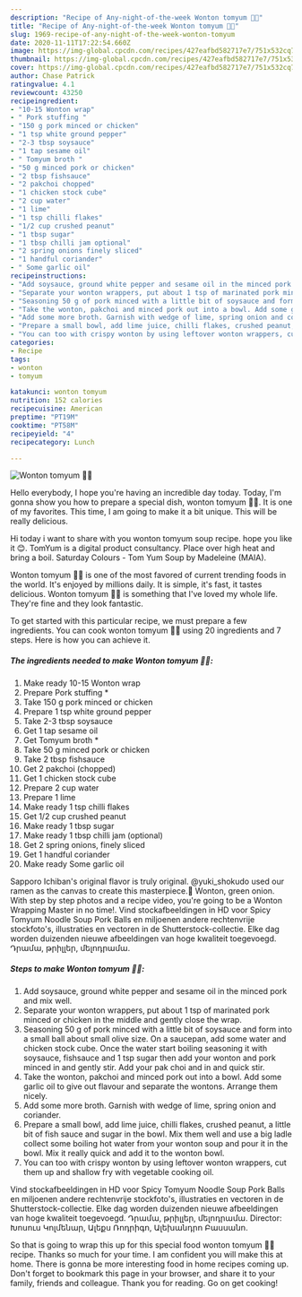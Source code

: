 ```yaml
---
description: "Recipe of Any-night-of-the-week Wonton tomyum 🍜🥢"
title: "Recipe of Any-night-of-the-week Wonton tomyum 🍜🥢"
slug: 1969-recipe-of-any-night-of-the-week-wonton-tomyum
date: 2020-11-11T17:22:54.660Z
image: https://img-global.cpcdn.com/recipes/427eafbd582717e7/751x532cq70/wonton-tomyum-🍜🥢-recipe-main-photo.jpg
thumbnail: https://img-global.cpcdn.com/recipes/427eafbd582717e7/751x532cq70/wonton-tomyum-🍜🥢-recipe-main-photo.jpg
cover: https://img-global.cpcdn.com/recipes/427eafbd582717e7/751x532cq70/wonton-tomyum-🍜🥢-recipe-main-photo.jpg
author: Chase Patrick
ratingvalue: 4.1
reviewcount: 43250
recipeingredient:
- "10-15 Wonton wrap"
- " Pork stuffing "
- "150 g pork minced or chicken"
- "1 tsp white ground pepper"
- "2-3 tbsp soysauce"
- "1 tap sesame oil"
- " Tomyum broth "
- "50 g minced pork or chicken"
- "2 tbsp fishsauce"
- "2 pakchoi chopped"
- "1 chicken stock cube"
- "2 cup water"
- "1 lime"
- "1 tsp chilli flakes"
- "1/2 cup crushed peanut"
- "1 tbsp sugar"
- "1 tbsp chilli jam optional"
- "2 spring onions finely sliced"
- "1 handful coriander"
- " Some garlic oil"
recipeinstructions:
- "Add soysauce, ground white pepper and sesame oil in the minced pork and mix well."
- "Separate your wonton wrappers, put about 1 tsp of marinated pork minced or chicken in the middle and gently close the wrap."
- "Seasoning 50 g of pork minced with a little bit of soysauce and form into a small ball about small olive size. On a saucepan, add some water and chicken stock cube. Once the water start boiling seasoning it with soysauce, fishsauce and 1 tsp sugar then add your wonton and pork minced in and gently stir. Add your pak choi and in and quick stir."
- "Take the wonton, pakchoi and minced pork out into a bowl. Add some garlic oil to give out flavour and separate the wontons. Arrange them nicely."
- "Add some more broth. Garnish with wedge of lime, spring onion and coriander."
- "Prepare a small bowl, add lime juice, chilli flakes, crushed peanut, a little bit of fish sauce and sugar in the bowl. Mix them well and use a big ladle collect some boiling hot water from your wonton soup and pour it in the bowl. Mix it really quick and add it to the wonton bowl."
- "You can too with crispy wonton by using leftover wonton wrappers, cut them up and shallow fry with vegetable cooking oil."
categories:
- Recipe
tags:
- wonton
- tomyum

katakunci: wonton tomyum 
nutrition: 152 calories
recipecuisine: American
preptime: "PT19M"
cooktime: "PT58M"
recipeyield: "4"
recipecategory: Lunch

---
```



![Wonton tomyum 🍜🥢](https://img-global.cpcdn.com/recipes/427eafbd582717e7/751x532cq70/wonton-tomyum-🍜🥢-recipe-main-photo.jpg)

Hello everybody, I hope you're having an incredible day today. Today, I'm gonna show you how to prepare a special dish, wonton tomyum 🍜🥢. It is one of my favorites. This time, I am going to make it a bit unique. This will be really delicious.

Hi today i want to share with you wonton tomyum soup recipe. hope you like it 😊. TomYum is a digital product consultancy. Place over high heat and bring a boil. Saturday Colours - Tom Yum Soup by Madeleine (MAIA).

Wonton tomyum 🍜🥢 is one of the most favored of current trending foods in the world. It's enjoyed by millions daily. It is simple, it's fast, it tastes delicious. Wonton tomyum 🍜🥢 is something that I've loved my whole life. They're fine and they look fantastic.


To get started with this particular recipe, we must prepare a few ingredients. You can cook wonton tomyum 🍜🥢 using 20 ingredients and 7 steps. Here is how you can achieve it.

<!--inarticleads1-->

##### The ingredients needed to make Wonton tomyum 🍜🥢:

1. Make ready 10-15 Wonton wrap
1. Prepare  Pork stuffing *
1. Take 150 g pork minced or chicken
1. Prepare 1 tsp white ground pepper
1. Take 2-3 tbsp soysauce
1. Get 1 tap sesame oil
1. Get  Tomyum broth *
1. Take 50 g minced pork or chicken
1. Take 2 tbsp fishsauce
1. Get 2 pakchoi (chopped)
1. Get 1 chicken stock cube
1. Prepare 2 cup water
1. Prepare 1 lime
1. Make ready 1 tsp chilli flakes
1. Get 1/2 cup crushed peanut
1. Make ready 1 tbsp sugar
1. Make ready 1 tbsp chilli jam (optional)
1. Get 2 spring onions, finely sliced
1. Get 1 handful coriander
1. Make ready  Some garlic oil


Sapporo Ichiban&#39;s original flavor is truly original. @yuki_shokudo used our ramen as the canvas to create this masterpiece.🍜 Wonton, green onion. With step by step photos and a recipe video, you&#39;re going to be a Wonton Wrapping Master in no time!. Vind stockafbeeldingen in HD voor Spicy Tomyum Noodle Soup Pork Balls en miljoenen andere rechtenvrije stockfoto&#39;s, illustraties en vectoren in de Shutterstock-collectie. Elke dag worden duizenden nieuwe afbeeldingen van hoge kwaliteit toegevoegd. Դրամա, թրիլլեր, մելոդրամա. 

<!--inarticleads2-->

##### Steps to make Wonton tomyum 🍜🥢:

1. Add soysauce, ground white pepper and sesame oil in the minced pork and mix well.
1. Separate your wonton wrappers, put about 1 tsp of marinated pork minced or chicken in the middle and gently close the wrap.
1. Seasoning 50 g of pork minced with a little bit of soysauce and form into a small ball about small olive size. On a saucepan, add some water and chicken stock cube. Once the water start boiling seasoning it with soysauce, fishsauce and 1 tsp sugar then add your wonton and pork minced in and gently stir. Add your pak choi and in and quick stir.
1. Take the wonton, pakchoi and minced pork out into a bowl. Add some garlic oil to give out flavour and separate the wontons. Arrange them nicely.
1. Add some more broth. Garnish with wedge of lime, spring onion and coriander.
1. Prepare a small bowl, add lime juice, chilli flakes, crushed peanut, a little bit of fish sauce and sugar in the bowl. Mix them well and use a big ladle collect some boiling hot water from your wonton soup and pour it in the bowl. Mix it really quick and add it to the wonton bowl.
1. You can too with crispy wonton by using leftover wonton wrappers, cut them up and shallow fry with vegetable cooking oil.


Vind stockafbeeldingen in HD voor Spicy Tomyum Noodle Soup Pork Balls en miljoenen andere rechtenvrije stockfoto&#39;s, illustraties en vectoren in de Shutterstock-collectie. Elke dag worden duizenden nieuwe afbeeldingen van hoge kwaliteit toegevoegd. Դրամա, թրիլլեր, մելոդրամա. Director: Խոսուս Կոլմենար, Ալեքս Ռոդրիգո, Ալեխանդրո Բասսանո. 

So that is going to wrap this up for this special food wonton tomyum 🍜🥢 recipe. Thanks so much for your time. I am confident you will make this at home. There is gonna be more interesting food in home recipes coming up. Don't forget to bookmark this page in your browser, and share it to your family, friends and colleague. Thank you for reading. Go on get cooking!
